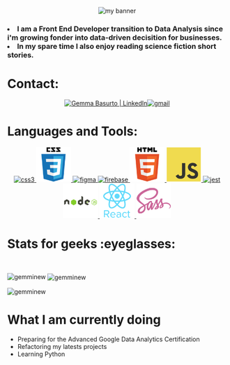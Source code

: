 <p align="center">
<img width="900" height="300" src="https://user-images.githubusercontent.com/44656020/145626993-5231c364-a009-46f3-bb62-5a228221f0cd.gif" alt="my banner">
</p>

<h3><li>I am a Front End Developer transition to Data Analysis since i'm growing fonder into data-driven
decisition for businesses. </li> <li> In my spare time I also enjoy reading  science fiction short stories. </li></h3>
                                                                                                                                         
<h1> Contact: </h1>
<p align="center"> 
<a href="https://www.linkedin.com/in/gemma-basurto-gomez/"><img src="https://raw.githubusercontent.com/yushi1007/yushi1007/main/images/linkedin.svg" width="80" height="80" alt="Gemma Basurto | LinkedIn" width="21px"/></a><a href="mailto:gemminew@gmail.com"><img src="https://cdn.icon-icons.com/icons2/730/PNG/512/gmail_icon-icons.com_62758.png"  width="80" title="gmail"/> </a>
</p>  
<h1> Languages and Tools: </h1>
<p align="center"> <a href="#" target="_blank" rel="noreferrer"> <img src="https://www.google.com/url?sa=i&url=https%3A%2F%2Fwww.pngwing.com%2Fen%2Fsearch%3Fq%3DangularJS&psig=AOvVaw2cxi00ZolBzDOzpPcc1v9a&ust=1685660143322000&source=images&cd=vfe&ved=0CBEQjRxqFwoTCPDPopXGoP8CFQAAAAAdAAAAABAD" alt="css3" width="80" height="80"/> </a> 
<a href="https://www.w3schools.com/css/" target="_blank" rel="noreferrer"> <img src="https://raw.githubusercontent.com/devicons/devicon/master/icons/css3/css3-original-wordmark.svg" alt="css3" width="80" height="80"/> </a> <a href="https://www.figma.com/" target="_blank" rel="noreferrer"> <img src="https://www.vectorlogo.zone/logos/figma/figma-icon.svg" alt="figma" width="80" height="80"/> </a> <a href="https://firebase.google.com/" target="_blank" rel="noreferrer"> <img src="https://www.vectorlogo.zone/logos/firebase/firebase-icon.svg" alt="firebase" width="80" height="80"/> </a> <a href="https://www.w3.org/html/" target="_blank" rel="noreferrer"> <img src="https://raw.githubusercontent.com/devicons/devicon/master/icons/html5/html5-original-wordmark.svg" alt="html5" width="80" height="80"/> </a> <a href="https://developer.mozilla.org/en-US/docs/Web/JavaScript" target="_blank" rel="noreferrer"> <img src="https://raw.githubusercontent.com/devicons/devicon/master/icons/javascript/javascript-original.svg" alt="javascript" width="80" height="80"/> </a> <a href="https://jestjs.io" target="_blank" rel="noreferrer"> <img src="https://www.vectorlogo.zone/logos/jestjsio/jestjsio-icon.svg" alt="jest" width="40" height="40"/> </a> <a href="https://nodejs.org" target="_blank" rel="noreferrer"> <img src="https://raw.githubusercontent.com/devicons/devicon/master/icons/nodejs/nodejs-original-wordmark.svg" alt="nodejs" width="80" height="80"/> </a> <a href="https://reactjs.org/" target="_blank" rel="noreferrer"> <img src="https://raw.githubusercontent.com/devicons/devicon/master/icons/react/react-original-wordmark.svg" alt="react" width="80" height="80"/> </a> <a href="https://sass-lang.com" target="_blank" rel="noreferrer"> <img src="https://raw.githubusercontent.com/devicons/devicon/master/icons/sass/sass-original.svg" alt="sass" width="80" height="80"/> </a> </p>

<h1>Stats for geeks :eyeglasses:</h1>
<p align="left>
<p><img align="center" src="https://github-readme-streak-stats.herokuapp.com/?user=gemminew&" alt="gemminew" /></p> <br>
<p><img align="left" src="https://github-readme-stats.vercel.app/api/top-langs?username=gemminew&show_icons=true&locale=en&layout=compact" alt="gemminew" /></p>
<p>&nbsp;<img align="center" src="https://github-readme-stats.vercel.app/api?username=gemminew&show_icons=true&locale=en" alt="gemminew" /></p>
<p><img align="center" src="https://github-readme-streak-stats.herokuapp.com/?user=gemminew&" alt="gemminew" /></p>
 </p>

<h1> What I am currently doing </h1>

- Preparing for the Advanced Google Data Analytics Certification
- Refactoring my latests projects
- Learning Python                                                                                                            
                                                                                                            
                                                                                                            
                                                                                                          


